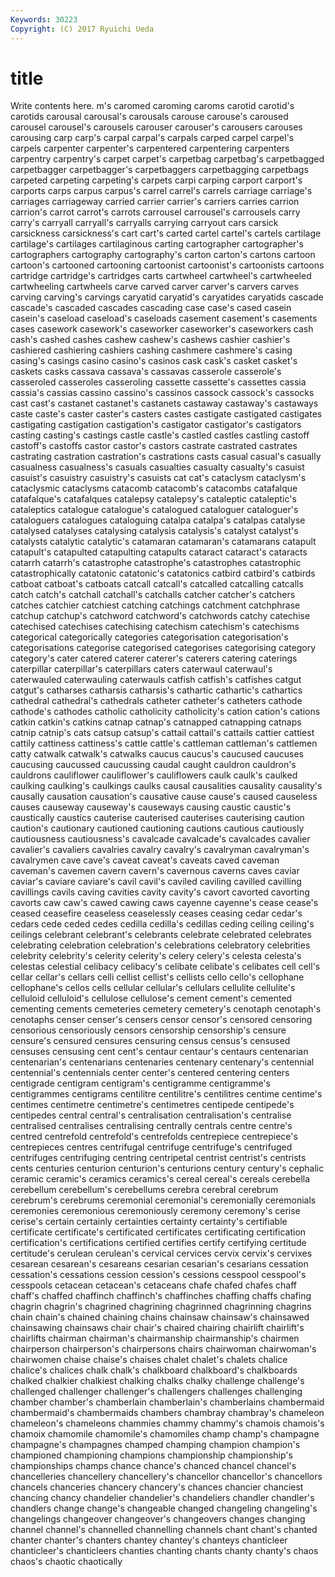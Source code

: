 ```yaml
---
Keywords: 30223 
Copyright: (C) 2017 Ryuichi Ueda
---
```


# title

Write contents here.
m's caromed caroming
caroms carotid carotid's carotids carousal carousal's carousals carouse carouse's caroused
carousel carousel's carousels carouser carouser's carousers carouses carousing carp carp's
carpal carpal's carpals carped carpel carpel's carpels carpenter carpenter's carpentered
carpentering carpenters carpentry carpentry's carpet carpet's carpetbag carpetbag's carpetbagged carpetbagger
carpetbagger's carpetbaggers carpetbagging carpetbags carpeted carpeting carpeting's carpets carpi carping
carport carport's carports carps carpus carpus's carrel carrel's carrels carriage
carriage's carriages carriageway carried carrier carrier's carriers carries carrion carrion's
carrot carrot's carrots carrousel carrousel's carrousels carry carry's carryall carryall's
carryalls carrying carryout cars carsick carsickness carsickness's cart cart's carted
cartel cartel's cartels cartilage cartilage's cartilages cartilaginous carting cartographer cartographer's
cartographers cartography cartography's carton carton's cartons cartoon cartoon's cartooned cartooning
cartoonist cartoonist's cartoonists cartoons cartridge cartridge's cartridges carts cartwheel cartwheel's
cartwheeled cartwheeling cartwheels carve carved carver carver's carvers carves carving
carving's carvings caryatid caryatid's caryatides caryatids cascade cascade's cascaded cascades
cascading case case's cased casein casein's caseload caseload's caseloads casement
casement's casements cases casework casework's caseworker caseworker's caseworkers cash cash's
cashed cashes cashew cashew's cashews cashier cashier's cashiered cashiering cashiers
cashing cashmere cashmere's casing casing's casings casino casino's casinos cask
cask's casket casket's caskets casks cassava cassava's cassavas casserole casserole's
casseroled casseroles casseroling cassette cassette's cassettes cassia cassia's cassias cassino
cassino's cassinos cassock cassock's cassocks cast cast's castanet castanet's castanets
castaway castaway's castaways caste caste's caster caster's casters castes castigate
castigated castigates castigating castigation castigation's castigator castigator's castigators casting casting's
castings castle castle's castled castles castling castoff castoff's castoffs castor
castor's castors castrate castrated castrates castrating castration castration's castrations casts
casual casual's casually casualness casualness's casuals casualties casualty casualty's casuist
casuist's casuistry casuistry's casuists cat cat's cataclysm cataclysm's cataclysmic cataclysms
catacomb catacomb's catacombs catafalque catafalque's catafalques catalepsy catalepsy's cataleptic cataleptic's
cataleptics catalogue catalogue's catalogued cataloguer cataloguer's cataloguers catalogues cataloguing catalpa
catalpa's catalpas catalyse catalysed catalyses catalysing catalysis catalysis's catalyst catalyst's
catalysts catalytic catalytic's catamaran catamaran's catamarans catapult catapult's catapulted catapulting
catapults cataract cataract's cataracts catarrh catarrh's catastrophe catastrophe's catastrophes catastrophic
catastrophically catatonic catatonic's catatonics catbird catbird's catbirds catboat catboat's catboats
catcall catcall's catcalled catcalling catcalls catch catch's catchall catchall's catchalls
catcher catcher's catchers catches catchier catchiest catching catchings catchment catchphrase
catchup catchup's catchword catchword's catchwords catchy catechise catechised catechises catechising
catechism catechism's catechisms categorical categorically categories categorisation categorisation's categorisations categorise
categorised categorises categorising category category's cater catered caterer caterer's caterers
catering caterings caterpillar caterpillar's caterpillars caters caterwaul caterwaul's caterwauled caterwauling
caterwauls catfish catfish's catfishes catgut catgut's catharses catharsis catharsis's cathartic
cathartic's cathartics cathedral cathedral's cathedrals catheter catheter's catheters cathode cathode's
cathodes catholic catholicity catholicity's cation cation's cations catkin catkin's catkins
catnap catnap's catnapped catnapping catnaps catnip catnip's cats catsup catsup's
cattail cattail's cattails cattier cattiest cattily cattiness cattiness's cattle cattle's
cattleman cattleman's cattlemen catty catwalk catwalk's catwalks caucus caucus's caucused
caucuses caucusing caucussed caucussing caudal caught cauldron cauldron's cauldrons cauliflower
cauliflower's cauliflowers caulk caulk's caulked caulking caulking's caulkings caulks causal
causalities causality causality's causally causation causation's causative cause cause's caused
causeless causes causeway causeway's causeways causing caustic caustic's caustically caustics
cauterise cauterised cauterises cauterising caution caution's cautionary cautioned cautioning cautions
cautious cautiously cautiousness cautiousness's cavalcade cavalcade's cavalcades cavalier cavalier's cavaliers
cavalries cavalry cavalry's cavalryman cavalryman's cavalrymen cave cave's caveat caveat's
caveats caved caveman caveman's cavemen cavern cavern's cavernous caverns caves
caviar caviar's caviare caviare's cavil cavil's caviled caviling cavilled cavilling
cavillings cavils caving cavities cavity cavity's cavort cavorted cavorting cavorts
caw caw's cawed cawing caws cayenne cayenne's cease cease's ceased
ceasefire ceaseless ceaselessly ceases ceasing cedar cedar's cedars cede ceded
cedes cedilla cedilla's cedillas ceding ceiling ceiling's ceilings celebrant celebrant's
celebrants celebrate celebrated celebrates celebrating celebration celebration's celebrations celebratory celebrities
celebrity celebrity's celerity celerity's celery celery's celesta celesta's celestas celestial
celibacy celibacy's celibate celibate's celibates cell cell's cellar cellar's cellars
celli cellist cellist's cellists cello cello's cellophane cellophane's cellos cells
cellular cellular's cellulars cellulite cellulite's celluloid celluloid's cellulose cellulose's cement
cement's cemented cementing cements cemeteries cemetery cemetery's cenotaph cenotaph's cenotaphs
censer censer's censers censor censor's censored censoring censorious censoriously censors
censorship censorship's censure censure's censured censures censuring census census's censused
censuses censusing cent cent's centaur centaur's centaurs centenarian centenarian's centenarians
centenaries centenary centenary's centennial centennial's centennials center center's centered centering
centers centigrade centigram centigram's centigramme centigramme's centigrammes centigrams centilitre centilitre's
centilitres centime centime's centimes centimetre centimetre's centimetres centipede centipede's centipedes
central central's centralisation centralisation's centralise centralised centralises centralising centrally centrals
centre centre's centred centrefold centrefold's centrefolds centrepiece centrepiece's centrepieces centres
centrifugal centrifuge centrifuge's centrifuged centrifuges centrifuging centring centripetal centrist centrist's
centrists cents centuries centurion centurion's centurions century century's cephalic ceramic
ceramic's ceramics ceramics's cereal cereal's cereals cerebella cerebellum cerebellum's cerebellums
cerebra cerebral cerebrum cerebrum's cerebrums ceremonial ceremonial's ceremonially ceremonials ceremonies
ceremonious ceremoniously ceremony ceremony's cerise cerise's certain certainly certainties certainty
certainty's certifiable certificate certificate's certificated certificates certificating certification certification's certifications
certified certifies certify certifying certitude certitude's cerulean cerulean's cervical cervices
cervix cervix's cervixes cesarean cesarean's cesareans cesarian cesarian's cesarians cessation
cessation's cessations cession cession's cessions cesspool cesspool's cesspools cetacean cetacean's
cetaceans chafe chafed chafes chaff chaff's chaffed chaffinch chaffinch's chaffinches
chaffing chaffs chafing chagrin chagrin's chagrined chagrining chagrinned chagrinning chagrins
chain chain's chained chaining chains chainsaw chainsaw's chainsawed chainsawing chainsaws
chair chair's chaired chairing chairlift chairlift's chairlifts chairman chairman's chairmanship
chairmanship's chairmen chairperson chairperson's chairpersons chairs chairwoman chairwoman's chairwomen chaise
chaise's chaises chalet chalet's chalets chalice chalice's chalices chalk chalk's
chalkboard chalkboard's chalkboards chalked chalkier chalkiest chalking chalks chalky challenge
challenge's challenged challenger challenger's challengers challenges challenging chamber chamber's chamberlain
chamberlain's chamberlains chambermaid chambermaid's chambermaids chambers chambray chambray's chameleon chameleon's
chameleons chammies chammy chammy's chamois chamois's chamoix chamomile chamomile's chamomiles
champ champ's champagne champagne's champagnes champed champing champion champion's championed
championing champions championship championship's championships champs chance chance's chanced chancel
chancel's chancelleries chancellery chancellery's chancellor chancellor's chancellors chancels chanceries chancery
chancery's chances chancier chanciest chancing chancy chandelier chandelier's chandeliers chandler
chandler's chandlers change change's changeable changed changeling changeling's changelings changeover
changeover's changeovers changes changing channel channel's channelled channelling channels chant
chant's chanted chanter chanter's chanters chantey chantey's chanteys chanticleer chanticleer's
chanticleers chanties chanting chants chanty chanty's chaos chaos's chaotic chaotically
